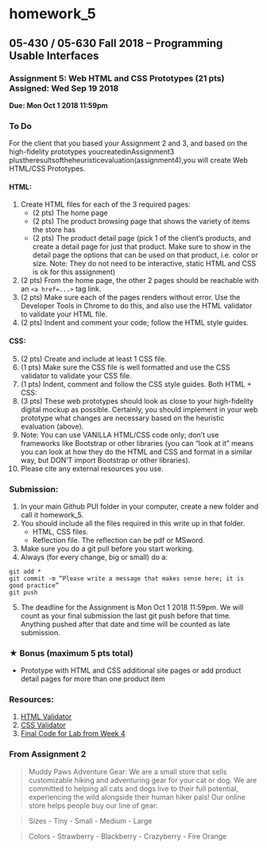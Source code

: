 # homework_5
 
## 05-430 / 05-630 Fall 2018 – Programming Usable Interfaces
### Assignment 5: Web HTML and CSS Prototypes (21 pts) Assigned: Wed Sep 19 2018
**Due: Mon Oct 1 2018 11:59pm**
 
### To Do
 For the client that you based your Assignment 2 and 3, and based on the high-fidelity prototypes youcreatedinAssignment3​plustheresultsoftheheuristicevaluation(assignment4),​ you will create Web HTML/CSS Prototypes.
 
#### HTML:
1. Create HTML files for each of the 3 required pages:
   - (2 pts) ​The ​home page
   - (2 pts)​ The ​product browsing page​ that shows the variety of items the store has
   - (2 pts) ​The ​product detail page​ (​pick 1​ of the client’s products, and create a detail page for just that product. Make sure to show in the detail page the options that can be used on that product, i.e. color or size. Note: They do not need to be interactive, static HTML and CSS is ok for this assignment)
2. (2 pts) ​From the ​home page​, the other 2 pages should be reachable with an ```​<a href=...>``` tag link.
3. (2 pts) ​Make sure each of the pages renders without error. Use the Developer Tools in Chrome to do this, and also use the ​HTML validator​ to validate your HTML file.
4. (2 pts) ​Indent and comment your code; follow the HTML style guides.

#### CSS:
5. (2 pts) ​Create and include at least 1 CSS file.
6. (1 pts) ​Make sure the CSS file is well formatted and use the ​CSS validator​ to validate your CSS file.
7. (1 pts) ​Indent, comment and follow the CSS style guides. Both HTML + CSS:
8. (3 pts) ​These web prototypes should look as close to your high-fidelity digital mockup as possible. Certainly, you should implement in your web prototype what changes are necessary based on the heuristic evaluation (above).
9. Note: You can use VANILLA HTML/CSS code only; don’t use frameworks like Bootstrap or other libraries (you can “look at it” means you can look at how they do the HTML and CSS and format in a similar way, but DON’T import Bootstrap or other libraries).
10. Please cite any external resources you use.
 
### Submission:
1. In your main Github PUI folder in your computer, create a new folder and call it homework_5​.
2. You should include all the files required in this write up in that folder.
   - HTML, CSS files.
   - Reflection file. The reflection can be pdf or MSword.
3. Make sure you do a ​git pull​ before you start working.
4. Always (for every change, big or small) do a:
```
git add *
git commit -m “Please write a message that makes sense here; it is good practice”
git push
```
5. The deadline for the Assignment is ​Mon Oct 1 2018 11:59pm​. We will count as your final submission the last ​git push​ before that time. Anything pushed after that date and time will be counted as late submission.
 
### ★ Bonus (maximum 5 pts total)
- Prototype with HTML and CSS additional site pages or add product detail pages for more than one product item
 
### Resources​:
1. [HTML Validator](https://validator.w3.org)
2. [CSS Validator](https://jigsaw.w3.org/css-validator/)
3. [Final Code for Lab from Week 4](https://github.com/FranceskaXhakaj/pui-2018/tree/master/week4_final_code)

### From Assignment 2
> Muddy Paws Adventure Gear:​ We are a small store that sells customizable hiking and adventuring gear for your cat or dog. We are committed to helping all cats and dogs live to their full potential, experiencing the wild alongside their human hiker pals! Our online store helps people buy our line of gear:

> Sizes 
    - Tiny
    - Small
    - Medium
    - Large
    
> Colors 
    - Strawberry
    - Blackberry
    - Crazyberry
    - Fire Orange